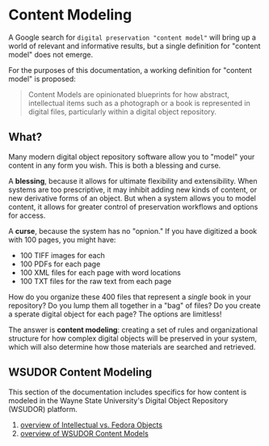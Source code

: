# Content Modeling

A Google search for `digital preservation "content model"` will bring up a world of relevant and informative results, but a single definition for "content model" does not emerge.

For the purposes of this documentation, a working definition for "content model" is proposed:

> Content Models are opinionated blueprints for how abstract, intellectual items such as a photograph or a book is represented in digital files, particularly within a digital object repository.

## What?

Many modern digital object repository software allow you to "model" your content in any form you wish.  This is both a blessing and curse.

A **blessing**, because it allows for ultimate flexibility and extensibility.  When systems are too prescriptive, it may inhibit adding new kinds of content, or new derivative forms of an object.  But when a system allows you to model content, it allows for greater control of preservation workflows and options for access.

A **curse**, because the system has no "opnion."  If you have digitized a book with 100 pages, you might have:

 * 100 TIFF images for each
 * 100 PDFs for each page  
 * 100 XML files for each page with word locations
 * 100 TXT files for the raw text from each page

How do you organize these 400 files that represent a *single* book in your repository?  Do you lump them all together in a "bag" of files?  Do you create a sperate digital object for each page?  The options are limitless!

The answer is **content modeling**: creating a set of rules and organizational structure for how complex digital objects will be preserved in your system, which will also determine how those materials are searched and retrieved.

## WSUDOR Content Modeling

This section of the documentation includes specifics for how content is modeled in the Wayne State University's Digital Object Repository (WSUDOR) platform.

 1. [overview of Intellectual vs. Fedora Objects](fedora_objects.md)
 2. [overview of WSUDOR Content Models](wsudor_content_models.md)


